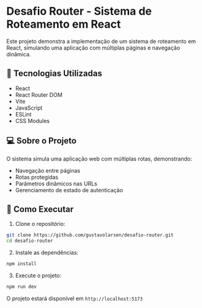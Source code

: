 # Desafio Router - Sistema de Roteamento em React

Este projeto demonstra a implementação de um sistema de roteamento em React, simulando uma aplicação com múltiplas páginas e navegação dinâmica.

## 🚀 Tecnologias Utilizadas

- React
- React Router DOM
- Vite
- JavaScript
- ESLint
- CSS Modules

## 💻 Sobre o Projeto

O sistema simula uma aplicação web com múltiplas rotas, demonstrando:

- Navegação entre páginas
- Rotas protegidas
- Parâmetros dinâmicos nas URLs
- Gerenciamento de estado de autenticação

## 🔧 Como Executar

1. Clone o repositório:

```bash
git clone https://github.com/gustavolarsen/desafio-router.git
cd desafio-router
```

2. Instale as dependências:

```bash
npm install
```

3. Execute o projeto:

```bash
npm run dev
```

O projeto estará disponível em `http://localhost:5173`
